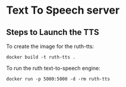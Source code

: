 # Text To Speech server

## Steps to Launch the TTS

To create the image for the ruth-tts:

```
docker build -t ruth-tts .
```

To run the ruth text-to-speech engine:

```
docker run -p 5000:5000 -d -rm ruth-tts
```